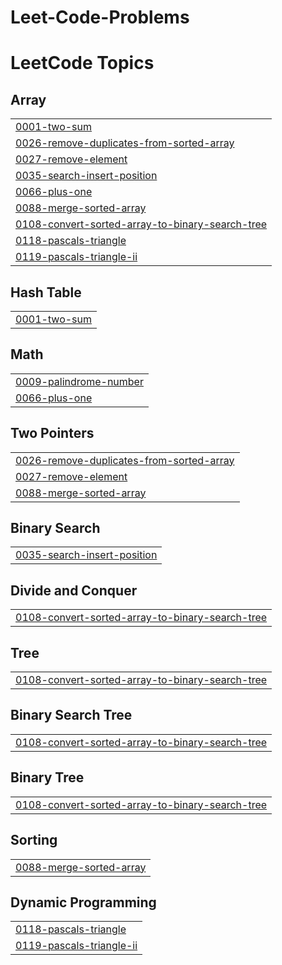 # Leet-Code-Problems
<!---LeetCode Topics Start-->
# LeetCode Topics
## Array
|  |
| ------- |
| [0001-two-sum](https://github.com/Muskanpoddar/Leet-Code-Problems/tree/master/0001-two-sum) |
| [0026-remove-duplicates-from-sorted-array](https://github.com/Muskanpoddar/Leet-Code-Problems/tree/master/0026-remove-duplicates-from-sorted-array) |
| [0027-remove-element](https://github.com/Muskanpoddar/Leet-Code-Problems/tree/master/0027-remove-element) |
| [0035-search-insert-position](https://github.com/Muskanpoddar/Leet-Code-Problems/tree/master/0035-search-insert-position) |
| [0066-plus-one](https://github.com/Muskanpoddar/Leet-Code-Problems/tree/master/0066-plus-one) |
| [0088-merge-sorted-array](https://github.com/Muskanpoddar/Leet-Code-Problems/tree/master/0088-merge-sorted-array) |
| [0108-convert-sorted-array-to-binary-search-tree](https://github.com/Muskanpoddar/Leet-Code-Problems/tree/master/0108-convert-sorted-array-to-binary-search-tree) |
| [0118-pascals-triangle](https://github.com/Muskanpoddar/Leet-Code-Problems/tree/master/0118-pascals-triangle) |
| [0119-pascals-triangle-ii](https://github.com/Muskanpoddar/Leet-Code-Problems/tree/master/0119-pascals-triangle-ii) |
## Hash Table
|  |
| ------- |
| [0001-two-sum](https://github.com/Muskanpoddar/Leet-Code-Problems/tree/master/0001-two-sum) |
## Math
|  |
| ------- |
| [0009-palindrome-number](https://github.com/Muskanpoddar/Leet-Code-Problems/tree/master/0009-palindrome-number) |
| [0066-plus-one](https://github.com/Muskanpoddar/Leet-Code-Problems/tree/master/0066-plus-one) |
## Two Pointers
|  |
| ------- |
| [0026-remove-duplicates-from-sorted-array](https://github.com/Muskanpoddar/Leet-Code-Problems/tree/master/0026-remove-duplicates-from-sorted-array) |
| [0027-remove-element](https://github.com/Muskanpoddar/Leet-Code-Problems/tree/master/0027-remove-element) |
| [0088-merge-sorted-array](https://github.com/Muskanpoddar/Leet-Code-Problems/tree/master/0088-merge-sorted-array) |
## Binary Search
|  |
| ------- |
| [0035-search-insert-position](https://github.com/Muskanpoddar/Leet-Code-Problems/tree/master/0035-search-insert-position) |
## Divide and Conquer
|  |
| ------- |
| [0108-convert-sorted-array-to-binary-search-tree](https://github.com/Muskanpoddar/Leet-Code-Problems/tree/master/0108-convert-sorted-array-to-binary-search-tree) |
## Tree
|  |
| ------- |
| [0108-convert-sorted-array-to-binary-search-tree](https://github.com/Muskanpoddar/Leet-Code-Problems/tree/master/0108-convert-sorted-array-to-binary-search-tree) |
## Binary Search Tree
|  |
| ------- |
| [0108-convert-sorted-array-to-binary-search-tree](https://github.com/Muskanpoddar/Leet-Code-Problems/tree/master/0108-convert-sorted-array-to-binary-search-tree) |
## Binary Tree
|  |
| ------- |
| [0108-convert-sorted-array-to-binary-search-tree](https://github.com/Muskanpoddar/Leet-Code-Problems/tree/master/0108-convert-sorted-array-to-binary-search-tree) |
## Sorting
|  |
| ------- |
| [0088-merge-sorted-array](https://github.com/Muskanpoddar/Leet-Code-Problems/tree/master/0088-merge-sorted-array) |
## Dynamic Programming
|  |
| ------- |
| [0118-pascals-triangle](https://github.com/Muskanpoddar/Leet-Code-Problems/tree/master/0118-pascals-triangle) |
| [0119-pascals-triangle-ii](https://github.com/Muskanpoddar/Leet-Code-Problems/tree/master/0119-pascals-triangle-ii) |
<!---LeetCode Topics End-->
